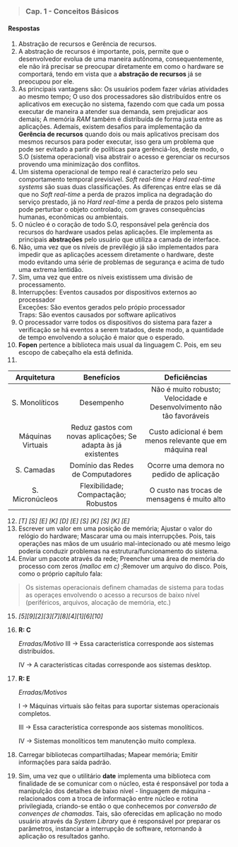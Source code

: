 
>### Cap. 1 - Conceitos Básicos
#### Respostas

1. Abstração de recursos e Gerência de recursos.
2. A abstração de recursos é importante, pois, permite que o desenvolvedor evolua de uma maneira
autônoma, consequentemente, ele não irá precisar se preocupar diretamente em como o hardware se comportará,
tendo em vista que a **abstração de recursos** já se preocupou por ele.
3. As principais vantagens são: Os usuários podem fazer várias atividades ao mesmo tempo; O uso dos processadores são distribuídos entre
os aplicativos em execução no sistema, fazendo com que cada um possa executar de maneira a atender sua demanda, sem prejudicar aos demais; A memória _RAM_ também é distribuída de forma justa entre as aplicações. Ademais, existem desafios para implementação da **Gerência de recursos** quando dois ou mais aplicativos precisam dos mesmos recursos para poder executar, isso gera um problema que pode ser evitado a partir de políticas para gerênciá-los, deste modo, o S.O (sistema operacional) visa abstrair o acesso e gerenciar os recursos provendo uma minimização dos conflitos.
4. Um sistema operacional de tempo real é caracterizo pelo seu comportamento temporal previsível. _Soft real-time e Hard real-time systems_ são suas duas classificações. As diferenças entre elas se dá que no _Soft real-time_  a perda de prazos implica na degradação do serviço prestado, já no _Hard real-time_  a perda de prazos pelo sistema pode perturbar o objeto controlado, com graves consequências humanas, econômicas ou ambientais.
5. O núcleo é o coração de todo S.O, responsável pela gerência dos recursos do hardware usados pelas aplicações. Ele implementa as principais **abstrações** pelo usuário que utiliza a camada de interface.
6. Não, uma vez que os níveis de previlégio já são implementados para impedir que as aplicações acessem diretamente o hardware, deste modo evitando uma série de problemas de segurança e acima de tudo uma extrema lentidão.
7. Sim, uma vez que entre os níveis existissem uma divisão de processamento.
8.  Interrupções: Eventos causados por dispositivos externos ao processador  
    Exceções: São eventos gerados pelo própio processador  
    Traps: São eventos causados por software aplicativos  
9. O processador varre todos os dispositivos do sistema para fazer a verificação se há eventos a serem
tratados, deste modo, a quantidade de tempo envolvendo a solução é maior que o esperado.
10. **Fopen** pertence a biblioteca mais usual da linguagem C. Pois, em seu escopo de cabeçalho ela está definida.
11.

|    Arquitetura    |                           Benefícios                          |                              Deficiências                             |
|:-----------------:|:-------------------------------------------------------------:|:---------------------------------------------------------------------:|
|   S. Monolíticos  |                           Desempenho                          | Não é muito robusto; Velocidade e Desenvolvimento não tão favoráveis  |
| Máquinas Virtuais | Reduz gastos com novas aplicações; Se adapta às já existentes |       Custo adicional é bem menos relevante que em máquina real       |
|     S. Camadas    |               Domínio das Redes de Computadores               |                Ocorre uma demora no pedido de aplicação               |
|  S. Micronúcleos  |              Flexibilidade; Compactação; Robustos             |              O custo nas trocas de mensagens é muito alto             |
12. _[T] [S] [E] [K] [D] [E] [S] [K] [S] [K] [E]_
13. Escrever um valor em uma posição de memória; Ajustar o valor do relógio do hardware; Mascarar uma ou mais interrupções. Pois, tais operações nas mãos de um usuário mal-intecionado ou até mesmo leigo poderia conduzir problemas na estrutura/funcionamento do sistema.
14. Enviar um pacote através da rede; Preencher uma área de memória do processo com zeros _(malloc em c)_ ;Remover um arquivo do disco. Pois, como o próprio capítulo fala:

> Os sistemas operacionais definem chamadas de sistema para todas as operaçes envolvendo o acesso a recursos de baixo nível (periféricos, arquivos, alocação de memória, etc.)
15. _[5][9][2][3][7][8][4][1][6][10]_
16. **R: C**

    _Erradas/Motivo_
    III -> Essa caracteristica corresponde aos sistemas distribuídos.


    IV -> A caracteristicas citadas corresponde aos sistemas desktop.

17. **R: E**

    _Erradas/Motivos_

    I -> Máquinas virtuais são feitas para suportar sistemas operacionais completos.

    III -> Essa característica corresponde aos sistemas monolíticos.

    IV -> Sistemas monolíticos tem manutenção muito complexa.

18. Carregar bibliotecas compartilhadas; Mapear memória; Emitir informações para saída padrão.
19. Sim, uma vez que o utilitário **date** implementa uma biblioteca com finalidade de se comunicar com o núcleo, esta é responsável por toda a manipulção dos detalhes de baixo nível - linguagem de máquina - relacionados com a troca de informação entre núcleo e rotina privilegiada, criando-se então o que conhecemos por _conversão de convençes de chamadas_. Tais, são oferecidas em aplicação no modo usuário através da _System Library_ que é responsável por preparar os parâmetros, instanciar a interrupção de software, retornando à aplicação os resultados ganho.
